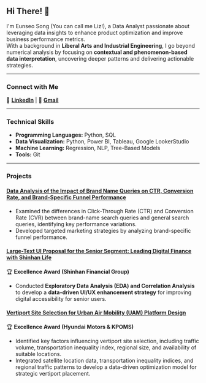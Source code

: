 ## Hi There! 👋  
I'm Eunseo Song (You can call me Liz!), a Data Analyst passionate about leveraging data insights to enhance product optimization and improve business performance metrics.  
With a background in **Liberal Arts and Industrial Engineering**, I go beyond numerical analysis by focusing on **contextual and phenomenon-based data interpretation**, uncovering deeper patterns and delivering actionable strategies.


---

### **Connect with Me**  
🔗 **[LinkedIn](www.linkedin.com/in/eunseo-song-liz)** | 📧 **[Gmail](liz.snen@gmail.com)**  

---

### **Technical Skills**  
- **Programming Languages:** Python, SQL  
- **Data Visualization:** Python, Power BI, Tableau, Google LookerStudio  
- **Machine Learning:** Regression, NLP, Tree-Based Models  
- **Tools:** Git  

---

### **Projects**  

#### [**Data Analysis of the Impact of Brand Name Queries on CTR, Conversion Rate, and Brand-Specific Funnel Performance**](https://github.com/liz-song/amazon-da-project)
- Examined the differences in Click-Through Rate (CTR) and Conversion Rate (CVR) between brand-name search queries and general search queries, identifying key performance variations.  
- Developed targeted marketing strategies by analyzing brand-specific funnel performance.  

#### **[Large-Text UI Proposal for the Senior Segment: Leading Digital Finance with Shinhan Life](https://github.com/liz-song/shinhan_bigdata_hackathon)**  
🏆 **Excellence Award (Shinhan Financial Group)**  
- Conducted **Exploratory Data Analysis (EDA) and Correlation Analysis** to develop a **data-driven UI/UX enhancement strategy** for improving digital accessibility for senior users.  

#### **[Vertiport Site Selection for Urban Air Mobility (UAM) Platform Design](https://github.com/liz-song/kpoms-hyundai-case-competition)**  
🏆 **Excellence Award (Hyundai Motors & KPOMS)**  
- Identified key factors influencing vertiport site selection, including traffic volume, transportation inequality index, regional size, and availability of suitable locations.  
- Integrated satellite location data, transportation inequality indices, and regional traffic patterns to develop a data-driven optimization model for strategic vertiport placement.  
 

